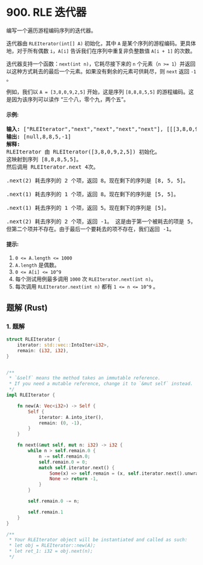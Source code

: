# 900. RLE 迭代器
编写一个遍历游程编码序列的迭代器。

迭代器由 `RLEIterator(int[] A)` 初始化，其中 `A` 是某个序列的游程编码。更具体地，对于所有偶数 `i`，`A[i]` 告诉我们在序列中重复非负整数值 `A[i + 1]` 的次数。

迭代器支持一个函数：`next(int n)`，它耗尽接下来的  `n` 个元素（`n >= 1`）并返回以这种方式耗去的最后一个元素。如果没有剩余的元素可供耗尽，则  `next` 返回 `-1` 。

例如，我们以 `A = [3,8,0,9,2,5]` 开始，这是序列 `[8,8,8,5,5]` 的游程编码。这是因为该序列可以读作 “三个八，零个九，两个五”。

#### 示例:
<pre>
<b>输入:</b> ["RLEIterator","next","next","next","next"], [[[3,8,0,9,2,5]],[2],[1],[1],[2]]
<b>输出:</b> [null,8,8,5,-1]
<b>解释:</b>
RLEIterator 由 RLEIterator([3,8,0,9,2,5]) 初始化。
这映射到序列 [8,8,8,5,5]。
然后调用 RLEIterator.next 4次。

.next(2) 耗去序列的 2 个项，返回 8。现在剩下的序列是 [8, 5, 5]。

.next(1) 耗去序列的 1 个项，返回 8。现在剩下的序列是 [5, 5]。

.next(1) 耗去序列的 1 个项，返回 5。现在剩下的序列是 [5]。

.next(2) 耗去序列的 2 个项，返回 -1。 这是由于第一个被耗去的项是 5，
但第二个项并不存在。由于最后一个要耗去的项不存在，我们返回 -1。
</pre>

#### 提示:
1. `0 <= A.length <= 1000`
2. `A.length` 是偶数。
3. `0 <= A[i] <= 10^9`
4. 每个测试用例最多调用 `1000` 次 `RLEIterator.next(int n)`。
5. 每次调用 `RLEIterator.next(int n)` 都有 `1 <= n <= 10^9` 。

## 题解 (Rust)

### 1. 题解
```Rust
struct RLEIterator {
    iterator: std::vec::IntoIter<i32>,
    remain: (i32, i32),
}


/** 
 * `&self` means the method takes an immutable reference.
 * If you need a mutable reference, change it to `&mut self` instead.
 */
impl RLEIterator {

    fn new(A: Vec<i32>) -> Self {
        Self {
            iterator: A.into_iter(),
            remain: (0, -1),
        }
    }

    fn next(&mut self, mut n: i32) -> i32 {
        while n > self.remain.0 {
            n -= self.remain.0;
            self.remain.0 = 0;
            match self.iterator.next() {
                Some(x) => self.remain = (x, self.iterator.next().unwrap()),
                None => return -1,
            }
        }

        self.remain.0 -= n;

        self.remain.1
    }
}

/**
 * Your RLEIterator object will be instantiated and called as such:
 * let obj = RLEIterator::new(A);
 * let ret_1: i32 = obj.next(n);
 */
```

